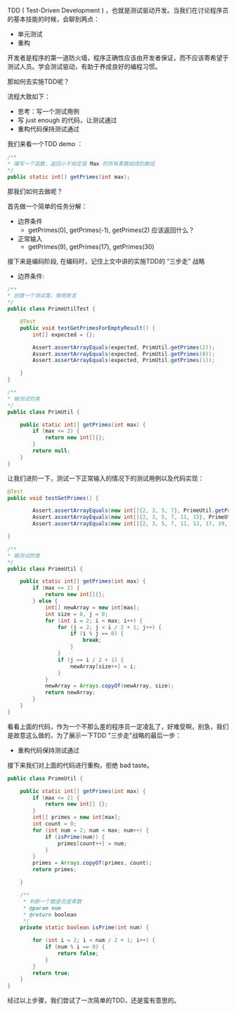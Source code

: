 TDD ( Test-Driven Development ) ，也就是测试驱动开发。当我们在讨论程序员的基本技能的时候，会聊到两点：

+ 单元测试
+ 重构

开发者是程序的第一道防火墙，程序正确性应该由开发者保证，而不应该寄希望于测试人员。学会测试驱动，有助于养成良好的编程习惯。

那如何去实施TDD呢？

流程大致如下：

+ 思考：写一个测试用例
+ 写 just enough 的代码，让测试通过
+ 重构代码保持测试通过

我们来看一个TDD demo ：

```java
/**
* 编写一个函数，返回小于给定值 Max 的所有素数组成的数组
*/
public static int[] getPrimes(int max);
```

那我们如何去做呢？

首先做一个简单的任务分解：

+ 边界条件
    + getPrimes(0), getPrimes(-1), getPrimes(2) 应该返回什么？
+ 正常输入
    + getPrimes(9), getPrimes(17), getPrimes(30)

接下来是编码阶段, 在编码时，记住上文中讲的实施TDD的 “三步走” 战略

+ 边界条件: 

```java
/**
* 创建一个测试类，使用断言
*/
public class PrimeUtilTest {

	@Test
	public void testGetPrimesForEmptyResult() {
		int[] expected = {};

		Assert.assertArrayEquals(expected, PrimUtil.getPrimes(2));
		Assert.assertArrayEquals(expected, PrimUtil.getPrimes(0));
		Assert.assertArrayEquals(expected, PrimUtil.getPrimes(1));

	}
}
```

```java
/**
* 被测试的类
*/
public class PrimUtil {

	public static int[] getPrimes(int max) {
		if (max <= 2) {
			return new int[]{};
		}
		return null;
	}
}
```

让我们进阶一下，测试一下正常输入的情况下的测试用例以及代码实现：

```java
@Test
public void testGetPrimes() {

		Assert.assertArrayEquals(new int[]{2, 3, 5, 7}, PrimeUtil.getPrimes(9));
		Assert.assertArrayEquals(new int[]{2, 3, 5, 7, 11, 13}, PrimeUtil.getPrimes(17));
		Assert.assertArrayEquals(new int[]{2, 3, 5, 7, 11, 13, 17, 19, 23, 29}, PrimeUtil.getPrimes(9));

}
```

```java
/**
* 被测试的类
*/
public class PrimeUtil {

	public static int[] getPrimes(int max) {
		if (max <= 2) {
			return new int[]{};
		} else {
			int[] newArray = new int[max];
			int size = 0, j = 0;
			for (int i = 2; i < max; i++) {
				for (j = 2; j < i / 2 + 1; j++) {
					if (i % j == 0) {
						break;
					}
				}
				if (j == i / 2 + 1) {
					newArray[size++] = i;
				}
			}
			newArray = Arrays.copyOf(newArray, size);
			return newArray;
		}
	}
}
```

看看上面的代码，作为一个不那么差的程序员一定凌乱了，好难受啊，别急，我们是故意这么做的，为了展示一下TDD "三步走"战略的最后一步：

+ 重构代码保持测试通过

接下来我们对上面的代码进行重构，拒绝 bad taste。

```java
public class PrimeUtil {

	public static int[] getPrimes(int max) {
		if (max <= 2) {
			return new int[] {};
		}
		int[] primes = new int[max];
		int count = 0;
		for (int num = 2; num < max; num++) {
			if (isPrime(num)) {
				primes[count++] = num;
			}
		}
		primes = Arrays.copyOf(primes, count);
		return primes;

	}

	/**
	 * 判断一个数是否是素数
	 * @param num
	 * @return boolean
	 */
	private static boolean isPrime(int num) {

		for (int i = 2; i < num / 2 + 1; i++) {
			if (num % i == 0) {
				return false;
			}
		}
		return true;
	}
}
```

经过以上步骤，我们尝试了一次简单的TDD，还是蛮有意思的。
